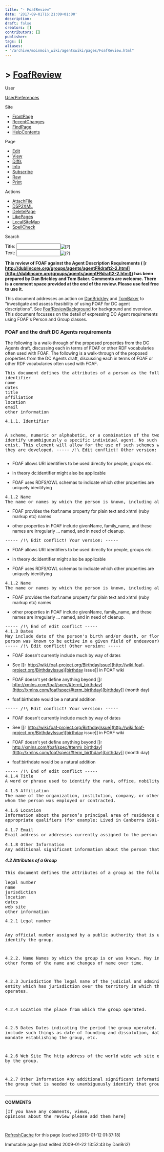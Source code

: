 ```yaml
---
title: "- FoafReview"
date: '2017-09-01T16:21:09+01:00'
description: 
draft: false
creators: []
contributors: []
publisher: 
tags: []
aliases:
- "/archive/moinmoin_wiki/agentswiki/pages/FoafReview.html"
---
```


# > [FoafReview](http://dublincore.org/agentswiki/FoafReview?action=fullsearch&value=FoafReview&literal=1&case=1&context=40 "Click here to do a full-text search for this title")

User

 [UserPreferences](http://dublincore.org/agentswiki/UserPreferences)
  

Site

- [FrontPage](http://dublincore.org/agentswiki/FrontPage)
- [RecentChanges](http://dublincore.org/agentswiki/RecentChanges)
- [FindPage](http://dublincore.org/agentswiki/FindPage)
- [HelpContents](http://dublincore.org/agentswiki/HelpContents)

Page

- [Edit](http://dublincore.org/agentswiki/FoafReview?action=edit "Edit")
- [View](http://dublincore.org/agentswiki/FoafReview "View")
- [Diffs](http://dublincore.org/agentswiki/FoafReview?action=diff "Diffs")
- [Info](http://dublincore.org/agentswiki/FoafReview?action=info "Info")
- [Subscribe](http://dublincore.org/agentswiki/FoafReview?action=subscribe "Subscribe")
- [Raw](http://dublincore.org/agentswiki/FoafReview?action=raw "Raw")
- [Print](http://dublincore.org/agentswiki/FoafReview?action=print "Print")

Actions

- [AttachFile](http://dublincore.org/agentswiki/FoafReview?action=AttachFile)
- [DSP2XML](http://dublincore.org/agentswiki/FoafReview?action=DSP2XML)
- [DeletePage](http://dublincore.org/agentswiki/FoafReview?action=DeletePage)
- [LikePages](http://dublincore.org/agentswiki/FoafReview?action=LikePages)
- [LocalSiteMap](http://dublincore.org/agentswiki/FoafReview?action=LocalSiteMap)
- [SpellCheck](http://dublincore.org/agentswiki/FoafReview?action=SpellCheck)

Search

<form method="POST" action="/agentswiki/FoafReview">
<p>
<input name="action" value="inlinesearch" type="hidden">
<input name="context" value="40" type="hidden">
Title: <input name="text_title" size="15" maxlength="50" type="text"><input src="FoafReview_files/moin-search.png" name="button_title" alt="[?]" type="image"><br>Text: <input name="text_full" size="15" maxlength="50" type="text"><input src="FoafReview_files/moin-search.png" name="button_full" alt="[?]" type="image">
</p>
</form>

**This review of FOAF against the Agent Description Requirements ( [<img src="FoafReview_files/moin-www.png" alt="[WWW]" height="11" width="11">http://dublincore.org/groups/agents/agentFRdraft2-2.html](http://dublincore.org/groups/agents/agentFRdraft2-2.html)) has been prepared by Dan Brickley and Tom Baker. Comments are welcome. There is a comment space provided at the end of the review. Please use feel free to use it.**

This document addresses an action on [DanBrickley](http://dublincore.org/agentswiki/DanBrickley) and [TomBaker](http://dublincore.org/agentswiki/TomBaker) to "investigate and assess feasibility of using FOAF for DC agent descriptions". See [FoafReviewBackground](http://dublincore.org/agentswiki/FoafReviewBackground) for background and overview. This document focusses on the detail of expressing DC Agent requirements using FOAF's Person and Group classes.

### FOAF and the draft DC Agents requirements

The following is a walk-through of the proposed properties from the DC Agents draft, discussing each in terms of FOAF or other RDF vocabularies often used with FOAF. The following is a walk-through of the proposed properties from the DC Agents draft, discussing each in terms of FOAF or other RDF vocabularies often used with FOAF.

<pre>This document defines the attributes of a person as the following:
identifier
name
dates
title
affiliation
location
email
other information
</pre><pre>4.1.1. Identifier
A scheme, numeric or alphabetic, or a combination of the two, used to identify unambiguously a specific individual
agent. No such schemes yet exist. This element will allow for the use of such schemes when and if they are
developed.
----- /!\ Edit conflict! Other version: -----
</pre>
- FOAF allows URI identifiers to be used directly for people, groups etc.

- in theory dc:identifier might also be applicable

- FOAF uses RDFS/OWL schemas to indicate which other properties are uniquely identifying

<pre>4.1.2 Name
The name or names by which the person is known, including alternative names.
</pre>
- FOAF provides the foaf:name property for plain text and xhtml (ruby markup etc) names

- other properties in FOAF include givenName, family\_name, and these names are irregularly ... named, and in need of cleanup.

<pre>----- /!\ Edit conflict! Your version: -----
</pre>
- FOAF allows URI identifiers to be used directly for people, groups etc.

- in theory dc:identifier might also be applicable

- FOAF uses RDFS/OWL schemas to indicate which other properties are uniquely identifying

<pre>4.1.2 Name
The name or names by which the person is known, including alternative names.
</pre>
- FOAF provides the foaf:name property for plain text and xhtml (ruby markup etc) names

- other properties in FOAF include givenName, family\_name, and these names are irregularly ... named, and in need of cleanup.

<pre>----- /!\ End of edit conflict -----
4.1.3 Dates
May include date of the person's birth and/or death, or floruit dates (ie. an indication of the period in which the
person was known to be active in a given field of endeavour).
----- /!\ Edit conflict! Other version: -----
</pre>
- FOAF doesn't currently include much by way of dates

- See [[<img src="FoafReview_files/moin-www.png" alt="[WWW]" height="11" width="11">http://wiki.foaf-project.org/BirthdayIssue](http://wiki.foaf-project.org/BirthdayIssue)[birthday issue]] in FOAF wiki

- FOAF doesn't yet define anything beyond [[<img src="FoafReview_files/moin-www.png" alt="[WWW]" height="11" width="11">http://xmlns.com/foaf/spec/#term\_birthday](http://xmlns.com/foaf/spec/#term_birthday)[birthday]] (month day)

- foaf:birthdate would be a natural addition

<pre>----- /!\ Edit conflict! Your version: -----
</pre>
- FOAF doesn't currently include much by way of dates

- See [[<img src="FoafReview_files/moin-www.png" alt="[WWW]" height="11" width="11">http://wiki.foaf-project.org/BirthdayIssue](http://wiki.foaf-project.org/BirthdayIssue)[birthday issue]] in FOAF wiki

- FOAF doesn't yet define anything beyond [[<img src="FoafReview_files/moin-www.png" alt="[WWW]" height="11" width="11">http://xmlns.com/foaf/spec/#term\_birthday](http://xmlns.com/foaf/spec/#term_birthday)[birthday]] (month day)

- foaf:birthdate would be a natural addition

<pre>----- /!\ End of edit conflict -----
4.1.4 Title
A word or phrase used to identify the rank, office, nobility, honour, etc. of the person.

4.1.5 Affiliation
The name of the organization, institution, company, or other body with which the person was or is associated, or by
whom the person was employed or contracted.

4.1.6 Location
Information about the person’s principal area of residence over time. Context may be indicated by the use of
appropriate qualifiers (for example: Lived in Canberra 1991-2005).

4.1.7 Email
Email address or addresses currently assigned to the person at the time of the description.

4.1.8 Other Information
Any additional significant information about the person that is needed to unambiguously identify that person.
</pre>

##### 4.2 Attributes of a Group
<pre>This document defines the attributes of a group as the following:

legal number
name
jurisdiction
location
dates
web site
other information
</pre><pre>4.2.1 Legal number
Any official number assigned by a public authority that is used to identify the group.

4.2.2. Name
Names by which the group is or was known. May include other forms of the name and changes of name over time.

4.2.3 Jurisdiction
The legal name of the judicial and administrative entity which has jurisdiction over the territory in which the
group operates.

4.2.4 Location
The place from which the group operated.

4.2.5 Dates
Dates indicating the period the group operated. May include such things as date of founding and dissolution, date
of legal mandate establishing the group, etc.

4.2.6 Web Site
The http address of the world wide web site operated by the group.

4.2.7 Other Information
Any additional significant information about the group that is needed to unambiguously identify that group.
</pre>

* * *
**COMMENTS** <pre>[If you have any comments, views, opinions about the review please add them here] 

</pre>

 [RefreshCache](http://dublincore.org/agentswiki/FoafReview?action=refresh&arena=Page.py&key=FoafReview.text_html) for this page (cached 2013-01-12 01:37:18)  

Immutable page (last edited 2009-01-22 13:52:43 by DanBri2)

